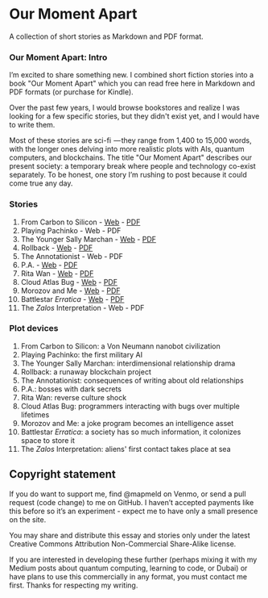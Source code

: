 # Our Moment Apart

A collection of short stories as Markdown and PDF format.

### Our Moment Apart: Intro

I’m excited to share something new. I combined short fiction stories into a book "Our Moment Apart"
which you can read free here in Markdown and PDF formats (or purchase for Kindle).

Over the past few years, I would browse bookstores and realize I was looking for a few specific stories,
but they didn't exist yet, and I would have to write them.

Most of these stories are sci-fi  — they range from 1,400 to 15,000 words, with the longer ones delving into more realistic plots with AIs, quantum computers, and blockchains. The title "Our Moment Apart" describes our present society: a temporary break where people and technology co-exist separately. To be honest, one story I’m rushing to post because it could come true any day.

### Stories

1. From Carbon to Silicon - <a href='https://github.com/mapmeld/our-moment-apart/blob/gh-pages/1-from-carbon/1-from-carbon.md'>Web</a> - <a href='https://github.com/mapmeld/our-moment-apart/raw/gh-pages/1-from-carbon/1-from-carbon.pdf'>PDF</a>
2. Playing Pachinko - Web - PDF
3. The Younger Sally Marchan - <a href='https://github.com/mapmeld/our-moment-apart/blob/gh-pages/3-sally-marchan/3-sally-marchan.md'>Web</a> - <a href='https://github.com/mapmeld/our-moment-apart/raw/gh-pages/3-sally-marchan/3-sally-marchan.pdf'>PDF</a>
4. Rollback - <a href='https://github.com/mapmeld/our-moment-apart/raw/gh-pages/4-rollback/4-rollback.md'>Web</a> - <a href='https://github.com/mapmeld/our-moment-apart/raw/gh-pages/4-rollback/4-rollback.pdf'>PDF</a>
5. The Annotationist - Web - PDF
6. P.A. - <a href='https://github.com/mapmeld/our-moment-apart/blob/gh-pages/6-pa/6-pa.md'>Web</a> - <a href='https://github.com/mapmeld/our-moment-apart/raw/gh-pages/6-pa/6-pa.pdf'>PDF</a>
7. Rita Wan - <a href='https://github.com/mapmeld/our-moment-apart/blob/gh-pages/7-rita-wan/7-rita-wan.md'>Web</a> - <a href='https://github.com/mapmeld/our-moment-apart/raw/gh-pages/7-rita-wan/7-rita-wan.pdf'>PDF</a>
8. Cloud Atlas Bug - <a href='https://github.com/mapmeld/our-moment-apart/blob/gh-pages/8-cloud/8-cloud.md'>Web</a> - <a href='https://github.com/mapmeld/our-moment-apart/raw/gh-pages/8-cloud/8-cloud.pdf'>PDF</a>
9. Morozov and Me - <a href='https://github.com/mapmeld/our-moment-apart/blob/gh-pages/9-morozov/9-morozov.md'>Web</a> - <a href='https://github.com/mapmeld/our-moment-apart/raw/gh-pages/9-morozov/9-morozov.pdf'>PDF</a>
10. Battlestar *Erratica* - <a href='https://github.com/mapmeld/our-moment-apart/blob/gh-pages/10-battlestar/10-battlestar.md'>Web</a> - <a href='https://github.com/mapmeld/our-moment-apart/raw/gh-pages/10-battlestar/10-battlestar.pdf'>PDF</a>
11. The *Zalos* Interpretation - Web - PDF

### Plot devices

1. From Carbon to Silicon: a Von Neumann nanobot civilization
2. Playing Pachinko: the first military AI
3. The Younger Sally Marchan: interdimensional relationship drama
4. Rollback: a runaway blockchain project
5. The Annotationist: consequences of writing about old relationships
6. P.A.: bosses with dark secrets
7. Rita Wan: reverse culture shock
8. Cloud Atlas Bug: programmers interacting with bugs over multiple lifetimes
9. Morozov and Me: a joke program becomes an intelligence asset
10. Battlestar *Erratica*: a society has so much information, it colonizes space to store it
11. The *Zalos* Interpretation: aliens' first contact takes place at sea

## Copyright statement

If you do want to support me, find @mapmeld on Venmo, or send a pull request (code change) to me on GitHub. I haven’t accepted payments like this before so it’s an experiment - expect me to have only a small presence on the site.

You may share and distribute this essay and stories only under the latest Creative Commons Attribution Non-Commercial Share-Alike license.

If you are interested in developing these further (perhaps mixing it with my Medium posts about quantum computing, learning to code, or Dubai) or have plans to use this commercially in any format, you must
contact me first.  Thanks for respecting my writing.
